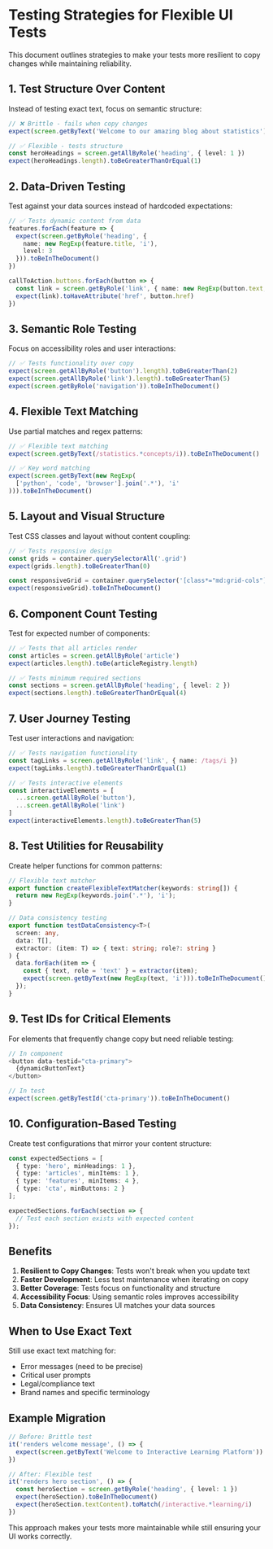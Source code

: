 # Testing Strategies for Flexible UI Tests

This document outlines strategies to make your tests more resilient to copy changes while maintaining reliability.

## 1. Test Structure Over Content

Instead of testing exact text, focus on semantic structure:

```typescript
// ❌ Brittle - fails when copy changes
expect(screen.getByText('Welcome to our amazing blog about statistics')).toBeInTheDocument()

// ✅ Flexible - tests structure
const heroHeadings = screen.getAllByRole('heading', { level: 1 })
expect(heroHeadings.length).toBeGreaterThanOrEqual(1)
```

## 2. Data-Driven Testing

Test against your data sources instead of hardcoded expectations:

```typescript
// ✅ Tests dynamic content from data
features.forEach(feature => {
  expect(screen.getByRole('heading', { 
    name: new RegExp(feature.title, 'i'), 
    level: 3 
  })).toBeInTheDocument()
})

callToAction.buttons.forEach(button => {
  const link = screen.getByRole('link', { name: new RegExp(button.text, 'i') })
  expect(link).toHaveAttribute('href', button.href)
})
```

## 3. Semantic Role Testing

Focus on accessibility roles and user interactions:

```typescript
// ✅ Tests functionality over copy
expect(screen.getAllByRole('button').length).toBeGreaterThan(2)
expect(screen.getAllByRole('link').length).toBeGreaterThan(5)
expect(screen.getByRole('navigation')).toBeInTheDocument()
```

## 4. Flexible Text Matching

Use partial matches and regex patterns:

```typescript
// ✅ Flexible text matching
expect(screen.getByText(/statistics.*concepts/i)).toBeInTheDocument()

// ✅ Key word matching
expect(screen.getByText(new RegExp(
  ['python', 'code', 'browser'].join('.*'), 'i'
))).toBeInTheDocument()
```

## 5. Layout and Visual Structure

Test CSS classes and layout without content coupling:

```typescript
// ✅ Tests responsive design
const grids = container.querySelectorAll('.grid')
expect(grids.length).toBeGreaterThan(0)

const responsiveGrid = container.querySelector('[class*="md:grid-cols"]')
expect(responsiveGrid).toBeInTheDocument()
```

## 6. Component Count Testing

Test for expected number of components:

```typescript
// ✅ Tests that all articles render
const articles = screen.getAllByRole('article')
expect(articles.length).toBe(articleRegistry.length)

// ✅ Tests minimum required sections
const sections = screen.getAllByRole('heading', { level: 2 })
expect(sections.length).toBeGreaterThanOrEqual(4)
```

## 7. User Journey Testing

Test user interactions and navigation:

```typescript
// ✅ Tests navigation functionality
const tagLinks = screen.getAllByRole('link', { name: /tags/i })
expect(tagLinks.length).toBeGreaterThanOrEqual(1)

// ✅ Tests interactive elements
const interactiveElements = [
  ...screen.getAllByRole('button'),
  ...screen.getAllByRole('link')
]
expect(interactiveElements.length).toBeGreaterThan(5)
```

## 8. Test Utilities for Reusability

Create helper functions for common patterns:

```typescript
// Flexible text matcher
export function createFlexibleTextMatcher(keywords: string[]) {
  return new RegExp(keywords.join('.*'), 'i');
}

// Data consistency testing
export function testDataConsistency<T>(
  screen: any,
  data: T[],
  extractor: (item: T) => { text: string; role?: string }
) {
  data.forEach(item => {
    const { text, role = 'text' } = extractor(item);
    expect(screen.getByText(new RegExp(text, 'i'))).toBeInTheDocument();
  });
}
```

## 9. Test IDs for Critical Elements

For elements that frequently change copy but need reliable testing:

```typescript
// In component
<button data-testid="cta-primary">
  {dynamicButtonText}
</button>

// In test
expect(screen.getByTestId('cta-primary')).toBeInTheDocument()
```

## 10. Configuration-Based Testing

Create test configurations that mirror your content structure:

```typescript
const expectedSections = [
  { type: 'hero', minHeadings: 1 },
  { type: 'articles', minItems: 1 },
  { type: 'features', minItems: 4 },
  { type: 'cta', minButtons: 2 }
];

expectedSections.forEach(section => {
  // Test each section exists with expected content
});
```

## Benefits

1. **Resilient to Copy Changes**: Tests won't break when you update text
2. **Faster Development**: Less test maintenance when iterating on copy
3. **Better Coverage**: Tests focus on functionality and structure
4. **Accessibility Focus**: Using semantic roles improves accessibility
5. **Data Consistency**: Ensures UI matches your data sources

## When to Use Exact Text

Still use exact text matching for:
- Error messages (need to be precise)
- Critical user prompts
- Legal/compliance text
- Brand names and specific terminology

## Example Migration

```typescript
// Before: Brittle test
it('renders welcome message', () => {
  expect(screen.getByText('Welcome to Interactive Learning Platform')).toBeInTheDocument()
})

// After: Flexible test
it('renders hero section', () => {
  const heroSection = screen.getByRole('heading', { level: 1 })
  expect(heroSection).toBeInTheDocument()
  expect(heroSection.textContent).toMatch(/interactive.*learning/i)
})
```

This approach makes your tests more maintainable while still ensuring your UI works correctly.